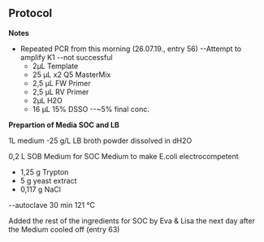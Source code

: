 ﻿---
aimtask: Preparation of Media LB and SOC
protocol:   
date: 2019-07-26
participants: Martin Borgmann
---  

## Protocol 
**Notes**

-   Repeated PCR from this morning (26.07.19., entry 56) --Attempt to amplify K1 --not successful
    -   2µL Template
    -   25 µL x2 Q5 MasterMix
    -   2,5 µL FW Primer
    -   2,5 µL RV Primer
    -   2µL H2O
    -   16 µL 15% DSSO --~5% final conc.

  

**Prepartion of Media SOC and LB**

1L medium -25 g/L LB broth powder dissolved in dH2O

  

0,2 L SOB Medium for SOC Medium to make E.coli electrocompetent

-   1,25 g Trypton
-   5 g yeast extract
-   0,117 g NaCl

--autoclave 30 min 121 °C

Added the rest of the ingredients for SOC by Eva & Lisa the next day after the Medium cooled off (entry 63)
